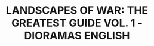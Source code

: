 ---
layout: product
title: "LANDSCAPES OF WAR: THE GREATEST GUIDE VOL. 1 - DIORAMAS  ENGLISH"
price: "2800" 
desc: "Knjiga"
img_path: "/assets/img/EURO-0004.webp"
brand: "AMMO"
available: false
special_offer: false
new: false
soon: false
cat: "090000"
subcat: "090100"
subsubcat: "090101"
sifra: "EURO-0004"
popular: false
---